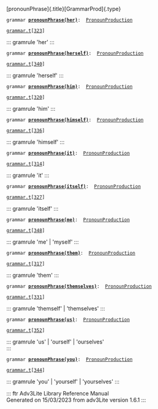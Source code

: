 [pronounPhrase]{.title}[GrammarProd]{.type}

`grammar `**[`pronounPhrase(her)`](../object/pronounPhrase(her).html)**` :   `[`PronounProduction`](../object/PronounProduction.html)

[`grammar.t`](../file/grammar.t.html)`[`[`323`](../source/grammar.t.html#323)`]`

::: gramrule
\'her\'
:::

`grammar `**[`pronounPhrase(herself)`](../object/pronounPhrase(herself).html)**` :   `[`PronounProduction`](../object/PronounProduction.html)

[`grammar.t`](../file/grammar.t.html)`[`[`340`](../source/grammar.t.html#340)`]`

::: gramrule
\'herself\'
:::

`grammar `**[`pronounPhrase(him)`](../object/pronounPhrase(him).html)**` :   `[`PronounProduction`](../object/PronounProduction.html)

[`grammar.t`](../file/grammar.t.html)`[`[`320`](../source/grammar.t.html#320)`]`

::: gramrule
\'him\'
:::

`grammar `**[`pronounPhrase(himself)`](../object/pronounPhrase(himself).html)**` :   `[`PronounProduction`](../object/PronounProduction.html)

[`grammar.t`](../file/grammar.t.html)`[`[`336`](../source/grammar.t.html#336)`]`

::: gramrule
\'himself\'
:::

`grammar `**[`pronounPhrase(it)`](../object/pronounPhrase(it).html)**` :   `[`PronounProduction`](../object/PronounProduction.html)

[`grammar.t`](../file/grammar.t.html)`[`[`314`](../source/grammar.t.html#314)`]`

::: gramrule
\'it\'
:::

`grammar `**[`pronounPhrase(itself)`](../object/pronounPhrase(itself).html)**` :   `[`PronounProduction`](../object/PronounProduction.html)

[`grammar.t`](../file/grammar.t.html)`[`[`327`](../source/grammar.t.html#327)`]`

::: gramrule
\'itself\'
:::

`grammar `**[`pronounPhrase(me)`](../object/pronounPhrase(me).html)**` :   `[`PronounProduction`](../object/PronounProduction.html)

[`grammar.t`](../file/grammar.t.html)`[`[`348`](../source/grammar.t.html#348)`]`

::: gramrule
\'me\' \| \'myself\'
:::

`grammar `**[`pronounPhrase(them)`](../object/pronounPhrase(them).html)**` :   `[`PronounProduction`](../object/PronounProduction.html)

[`grammar.t`](../file/grammar.t.html)`[`[`317`](../source/grammar.t.html#317)`]`

::: gramrule
\'them\'
:::

`grammar `**[`pronounPhrase(themselves)`](../object/pronounPhrase(themselves).html)**` :   `[`PronounProduction`](../object/PronounProduction.html)

[`grammar.t`](../file/grammar.t.html)`[`[`331`](../source/grammar.t.html#331)`]`

::: gramrule
\'themself\' \| \'themselves\'
:::

`grammar `**[`pronounPhrase(us)`](../object/pronounPhrase(us).html)**` :   `[`PronounProduction`](../object/PronounProduction.html)

[`grammar.t`](../file/grammar.t.html)`[`[`352`](../source/grammar.t.html#352)`]`

::: gramrule
\'us\' \| \'ourself\' \| \'ourselves\'\
:::

`grammar `**[`pronounPhrase(you)`](../object/pronounPhrase(you).html)**` :   `[`PronounProduction`](../object/PronounProduction.html)

[`grammar.t`](../file/grammar.t.html)`[`[`344`](../source/grammar.t.html#344)`]`

::: gramrule
\'you\' \| \'yourself\' \| \'yourselves\'
:::

::: ftr
Adv3Lite Library Reference Manual\
Generated on 15/03/2023 from adv3Lite version 1.6.1
:::
